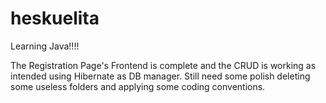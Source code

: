 # heskuelita
Learning Java!!!!

The Registration Page's Frontend is complete and the CRUD is working as intended using Hibernate as DB manager.
Still need some polish deleting some useless folders and applying some coding conventions.
